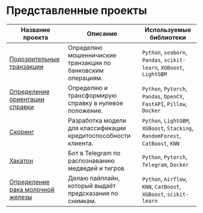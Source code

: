 
# Представленные проекты
| Название проекта                                                                                             | Описание                                                        | Используемые библиотеки                                           |
|--------------------------------------------------------------------------------------------------------------|-----------------------------------------------------------------|-------------------------------------------------------------------|
| [Подозрительные транзакции](https://github.com/MRP4TIK/projects/tree/main/4_Bank_Fraud)                      | Определяю мошенничиские транзакции по банковским операциям.      | `Python`, `seaborn`, `Pandas`, `scikit-learn`, `XGBoost`, `LightGBM` |
| [Определение ориентации справки](https://github.com/MRP4TIK/projects/tree/main/5_Определение_ориентации_справки(DonorSearch.org)) | Определяю и трансформирую справку в нулевое положение.           | `Python`, `Pytorch`, `Pandas`, `OpenCV`, `FastAPI`, `Pillow`, `Docker` |
| [Скоринг](https://github.com/MRP4TIK/projects/tree/main/6_Задача_Кредитного_Скоринга)                          | Разработка модели для классификации кредитоспособности клиента.  | `Python`, `LightGBM`, `XGBoost`, `Stacking`, `RandomForest`, `CatBoost`, `KNN` |
| [Хакатон](https://github.com/MRP4TIK/projects/tree/main/7_Хакатон_распознавание_диких_животных)               | Бот в Telegram по распознаванию медведей и тигров               | `Python`, `Pytorch`, `Telegram`, `Docker`                         |
| [Определение рака молочной железы](https://github.com/MRP4TIK/projects/tree/main/8_medicine_project)                            | Делаю пайплайн, который выдаёт предсказания по снимкам.         | `Python`, `Airflow`, `KNN`, `CatBoost`, `XGBoost`, `scikit-learn` |

